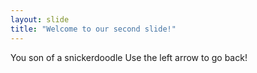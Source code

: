 ```yaml
---
layout: slide
title: "Welcome to our second slide!"
---
```

You son of a snickerdoodle
Use the left arrow to go back!
